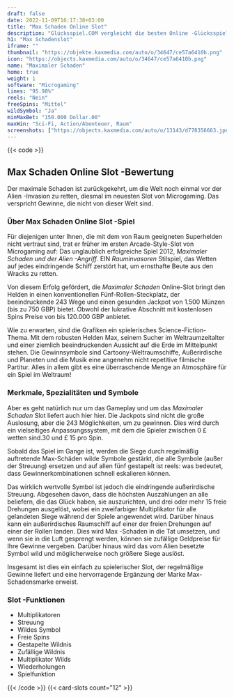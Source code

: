 ```yaml
---
draft: false
date: 2022-11-09T16:17:38+03:00
title: "Max Schaden Online Slot"
description: "Glücksspiel.COM vergleicht die besten Online -Glücksspiel -Sites und -spiele der Kanada.  Unabhängige Produktbewertungen und exklusive Anmeldeangebote. Jetzt spielen!"
h1: "Max Schadenslot"
iframe: ""
thumbnail: "https://objekte.kaxmedia.com/auto/o/34647/ce57a6410b.png"
icon: "https://objects.kaxmedia.com/auto/o/34647/ce57a6410b.png"
name: "Maximaler Schaden"
home: true
weight: 1
software: "Microgaming"
lines: "95.98%"
reels: "Nein"
freeSpins: "Mittel"
wildSymbol: "Ja"
minMaxBet: "150.000 Dollar.00"
maxWin: "Sci-Fi, Action/Abenteuer, Raum"
screenshots: ["https://objects.kaxmedia.com/auto/o/13143/d778356663.jpeg"]
---
```


{{< code >}}<h2>Max Schaden Online Slot -Bewertung</h2><p>Der maximale Schaden ist zurückgekehrt, um die Welt noch einmal vor der Alien -Invasion zu retten, diesmal im neuesten Slot von Microgaming. Das verspricht Gewinne, die nicht von dieser Welt sind.</p><h3>Über Max Schaden Online Slot -Spiel</h3><p>Für diejenigen unter Ihnen, die mit dem von Raum geeigneten Superhelden nicht vertraut sind, trat er früher im ersten Arcade-Style-Slot von Microgaming auf: Das unglaublich erfolgreiche Spiel 2012, <em>Maximaler Schaden und der Alien -Angriff</em>. EIN <em>Rauminvasoren</em> Stilspiel, das Wetten auf jedes eindringende Schiff zerstört hat, um ernsthafte Beute aus den Wracks zu retten.</p><p>Von diesem Erfolg gefördert, die <em>Maximaler Schaden</em> Online-Slot bringt den Helden in einen konventionellen Fünf-Rollen-Steckplatz, der beeindruckende 243 Wege und einen gesunden Jackpot von 1.500 Münzen (bis zu 750 GBP) bietet. Obwohl der lukrative Abschnitt mit kostenlosen Spins Preise von bis 120.000 GBP anbietet.</p><p>Wie zu erwarten, sind die Grafiken ein spielerisches Science-Fiction-Thema. Mit dem robusten Helden Max, seinem Sucher im Weltraumzeitalter und einer ziemlich beeindruckenden Aussicht auf die Erde im Mittelpunkt stehen. Die Gewinnsymbole sind Cartoony-Weltraumschiffe, Außerirdische und Planeten und die Musik eine angenehm nicht repetitive filmische Partitur. Alles in allem gibt es eine überraschende Menge an Atmosphäre für ein Spiel im Weltraum!</p><h3>Merkmale, Spezialitäten und Symbole</h3><p>Aber es geht natürlich nur um das Gameplay und um das <em>Maximaler Schaden</em> Slot liefert auch hier hier. Die Jackpots sind nicht die große Auslosung, aber die 243 Möglichkeiten, um zu gewinnen. Dies wird durch ein vielseitiges Anpassungssystem, mit dem die Spieler zwischen 0 £ wetten sind.30 und £ 15 pro Spin.</p><p>Sobald das Spiel im Gange ist, werden die Siege durch regelmäßig auftretende Max-Schäden wilde Symbole gestärkt, die alle Symbole (außer der Streuung) ersetzen und auf allen fünf gestapelt ist reels: was bedeutet, dass Gewinnerkombinationen schnell eskalieren können.</p><p>Das wirklich wertvolle Symbol ist jedoch die eindringende außerirdische Streuung. Abgesehen davon, dass die höchsten Auszahlungen an alle beliefern, die das Glück haben, sie auszurichten, und drei oder mehr 15 freie Drehungen ausgelöst, wobei ein zweifarbiger Multiplikator für alle gelandeten Siege während der Spiele angewendet wird. Darüber hinaus kann ein außerirdisches Raumschiff auf einer der freien Drehungen auf einer der Rollen landen. Dies wird Max -Schaden in die Tat umsetzen, und wenn sie in die Luft gesprengt werden, können sie zufällige Geldpreise für Ihre Gewinne vergeben. Darüber hinaus wird das vom Alien besetzte Symbol wild und möglicherweise noch größere Siege auslöst.</p><p>Insgesamt ist dies ein einfach zu spielerischer Slot, der regelmäßige Gewinne liefert und eine hervorragende Ergänzung der Marke Max-Schadensmarke erweist.</p><h3>
Slot -Funktionen</h3><ul>
<li></span>
Multiplikatoren</li>
<li></span>
Streuung</li>
<li></span>
Wildes Symbol</li>
<li></span>
Freie Spins</li>
<li></span>
Gestapelte Wildnis</li>
<li></span>
Zufällige Wildnis</li>
<li></span>
Multiplikator Wilds</li>
<li></span>
Wiederholungen</li>
<li></span>
Spielfunktion</li></ul>{{< /code >}}
 {{< card-slots count="12" >}}
